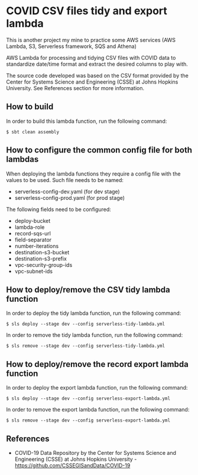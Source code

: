 # COVID CSV files tidy and export lambda

This is another project my mine to practice some AWS services (AWS Lambda, S3, Serverless framework, SQS and Athena)

AWS Lambda for processing and tidying CSV files with COVID data to standardize date/time format and extract the desired 
columns to play with.

The source code developed was based on the CSV format provided by the Center for Systems Science and Engineering (CSSE) at Johns Hopkins University. See References section for more information.

## How to build

In order to build this lambda function, run the following command:

```
$ sbt clean assembly
```

## How to configure the common config file for both lambdas

When deploying the lambda functions they require a config file with the values to be used. Such file needs to be named:

- serverless-config-dev.yaml (for dev stage)
- serverless-config-prod.yaml (for prod stage)

The following fields need to be configured:

- deploy-bucket
- lambda-role
- record-sqs-url
- field-separator
- number-iterations
- destination-s3-bucket
- destination-s3-prefix
- vpc-security-group-ids
- vpc-subnet-ids

## How to deploy/remove the CSV tidy lambda function

In order to deploy the tidy lambda function, run the following command:

```
$ sls deploy --stage dev --config serverless-tidy-lambda.yml
```

In order to remove the tidy lambda function, run the following command:

```
$ sls remove --stage dev --config serverless-tidy-lambda.yml
```

## How to deploy/remove the record export lambda function

In order to deploy the export lambda function, run the following command:

```
$ sls deploy --stage dev --config serverless-export-lambda.yml
```

In order to remove the export lambda function, run the following command:

```
$ sls remove --stage dev --config serverless-export-lambda.yml
```

## References

- COVID-19 Data Repository by the Center for Systems Science and Engineering (CSSE) at Johns Hopkins University - https://github.com/CSSEGISandData/COVID-19